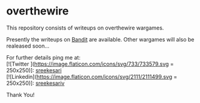 # overthewire
This repository consists of writeups on overthewire wargames.

Presently the writeups on [Bandit](https://overthewire.org/wargames/bandit/) are available.
Other wargames will also be realeased soon...

For further details ping me at:
<br>
[![Twitter ](https://image.flaticon.com/icons/svg/733/733579.svg = 250x250)]: [sreekesari](https://twitter.com/sreekesari) <br>
[![Linkedin](https://image.flaticon.com/icons/svg/2111/2111499.svg = 250x250)]: [sreekesariv](https://www.linkedin.com/in/sreekesari-v-7a80931a8/) <br>

Thank You!
